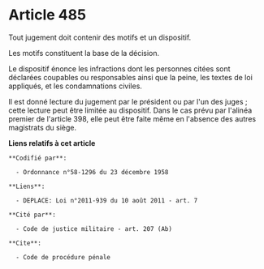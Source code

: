 # Article 485

Tout jugement doit contenir des motifs et un dispositif.

Les motifs constituent la base de la décision.

Le dispositif énonce les infractions dont les personnes citées sont déclarées coupables ou responsables ainsi que la peine,
les textes de loi appliqués, et les condamnations civiles.

Il est donné lecture du jugement par le président ou par l'un des juges ; cette lecture peut être limitée au dispositif. Dans
le cas prévu par l'alinéa premier de l'article 398, elle peut être faite même en l'absence des autres magistrats du siège.

**Liens relatifs à cet article**

	**Codifié par**:

	  - Ordonnance n°58-1296 du 23 décembre 1958

	**Liens**:

	  - DEPLACE: Loi n°2011-939 du 10 août 2011 - art. 7

	**Cité par**:

	  - Code de justice militaire - art. 207 (Ab)

	**Cite**:

	  - Code de procédure pénale
